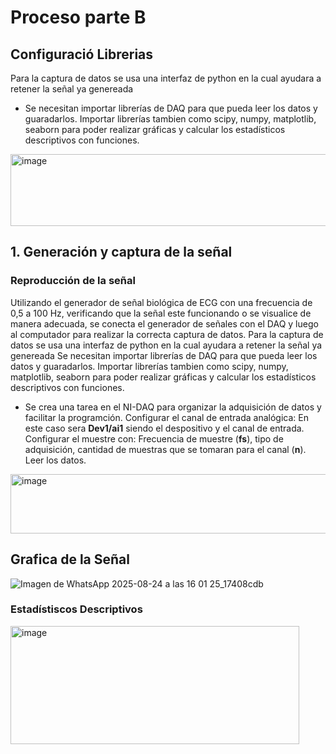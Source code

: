 # Proceso parte B
## Configuració Librerias
Para la captura de datos se usa una interfaz de python en la cual ayudara a retener la señal ya genereada
* Se necesitan importar librerías de DAQ para que pueda leer los datos y guaradarlos. Importar librerías tambien como scipy, numpy, matplotlib, seaborn para poder realizar gráficas y calcular los estadísticos descriptivos con funciones.
<img width="542" height="115" alt="image" src="https://github.com/user-attachments/assets/d93cb98f-e55a-484c-895f-bc878e41b42e" />

## 1. Generación y captura de la señal 
### **Reproducción de la señal**
Utilizando el generador de señal biológica de ECG con una frecuencia de 0,5 a 100 Hz, verificando que la señal este funcionando o se visualice de manera adecuada, se conecta el generador de señales con el DAQ y luego al computador para realizar la correcta captura de datos. 
Para la captura de datos se usa una interfaz de python en la cual ayudara a retener la señal ya genereada
Se necesitan importar librerías de DAQ para que pueda leer los datos y guaradarlos. Importar librerías tambien como scipy, numpy, matplotlib, seaborn para poder realizar gráficas y calcular los estadísticos descriptivos con funciones.
* Se crea una tarea en el NI-DAQ para organizar la adquisición de datos y facilitar la programción. Configurar el canal de entrada analógica: En este caso sera **Dev1/ai1** siendo el despositivo y el canal de entrada. Configurar el muestre con: Frecuencia de muestre (**fs**), tipo de adquisición, cantidad de muestras que se tomaran para el canal (**n**). Leer los datos.

<img width="712" height="95" alt="image" src="https://github.com/user-attachments/assets/05fe1636-d616-4436-bdf7-d66080285720" />

## Grafica de la Señal
![Imagen de WhatsApp 2025-08-24 a las 16 01 25_17408cdb](https://github.com/user-attachments/assets/80958bd5-81f5-4924-a769-b658a0ba7b29)
### Estadístiscos Descriptivos
<img width="462" height="189" alt="image" src="https://github.com/user-attachments/assets/9dc0f106-5b1f-4391-8641-4c5eaba16d3c" />
